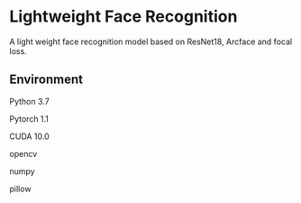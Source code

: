 # Lightweight Face Recognition

A light weight face recognition model based on ResNet18, Arcface and focal loss.

## Environment

Python 3.7

Pytorch 1.1

CUDA 10.0

opencv

numpy

pillow

